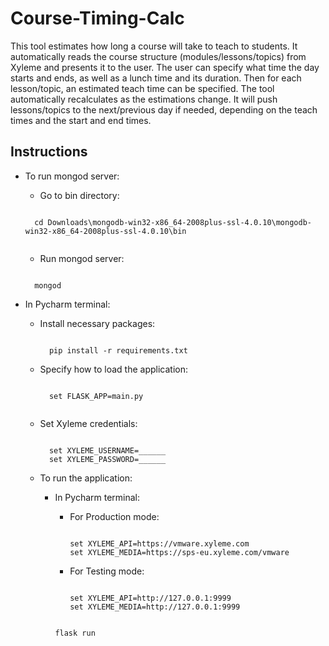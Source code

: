 # Course-Timing-Calc

This tool estimates how long a course will take to teach to students. It automatically reads the course structure (modules/lessons/topics) from Xyleme and presents it to the user. The user can specify what time the day starts and ends, as well as a lunch time and its duration. Then for each lesson/topic, an estimated teach time can be specified. The tool automatically recalculates as the estimations change. It will push lessons/topics to the next/previous day if needed, depending on the teach times and the start and end times. 

## Instructions
  
- To run mongod server:
  
    - Go to bin directory:
    
    ```
    
      cd Downloads\mongodb-win32-x86_64-2008plus-ssl-4.0.10\mongodb-win32-x86_64-2008plus-ssl-4.0.10\bin
      
    ```
    
    - Run mongod server:
    
    ```
    
      mongod

    ```
  
- In Pycharm terminal:
  
  - Install necessary packages:

    ```
      
      pip install -r requirements.txt

    ```
  
  - Specify how to load the application: 
    
    ```  
    
      set FLASK_APP=main.py
      
    ```
   
  - Set Xyleme credentials:
    
    ```
    
      set XYLEME_USERNAME=______
      set XYLEME_PASSWORD=______
  
    ```
    
  - To run the application:
    - In Pycharm terminal:
      - For Production mode:

        ```

        set XYLEME_API=https://vmware.xyleme.com
        set XYLEME_MEDIA=https://sps-eu.xyleme.com/vmware
      
        ```
      
      - For Testing mode:

        ```

        set XYLEME_API=http://127.0.0.1:9999
        set XYLEME_MEDIA=http://127.0.0.1:9999

        ```
        
      ```
        
      flask run
        
      ```
        
